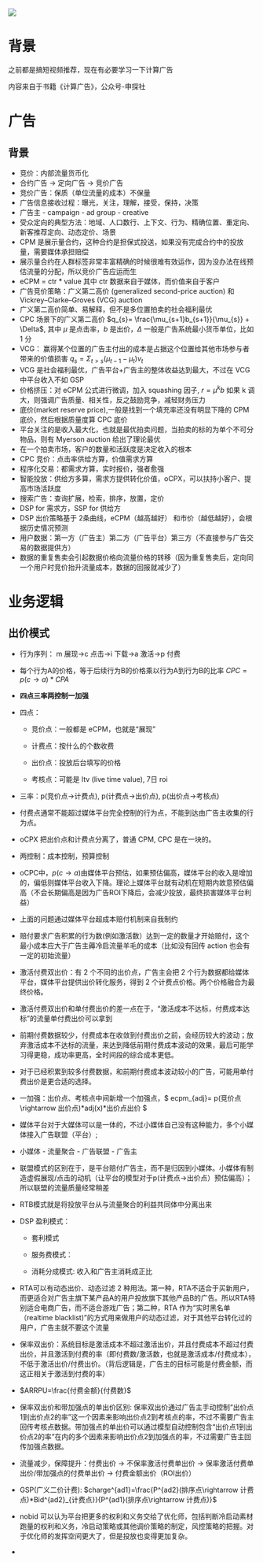 # ![](https://img0.baidu.com/it/u=3217812679,2585737758&fm=253&fmt=auto&app=138&f=JPEG?w=889&h=500)

# 背景

之前都是搞短视频推荐，现在有必要学习一下计算广告

内容来自于书籍《计算广告》，公众号-申探社

# 广告

## 背景

- 竞价：内部流量货币化
- 合约广告 -> 定向广告 -> 竞价广告
- 竞价广告：保质（单位流量的成本）不保量
- 广告信息接收过程：曝光，关注，理解，接受，保持，决策
- 广告主 - campaign - ad group - creative
- 受众定向的典型方法：地域、人口数行、上下文、行为、精确位置、重定向、新客推荐定向、动态定价、场景
- CPM 是展示量合约，这种合约是担保式投送，如果没有完成合约中的投放量，需要媒体承担赔偿
- 展示量合约在人群标签非常丰富精确的时候很难有效运作，因为没办法在线预估流量的分配，所以竞价广告应运而生
- eCPM = ctr * value 其中 ctr 数据来自于媒体，而价值来自于客户
- 广告竞价策略：广义第二高价 (generalized second-price auction) 和 Vickrey–Clarke–Groves (VCG) auction
- 广义第二高价简单、易解释，但不是多位置拍卖的社会福利最优
- CPC 场景下的广义第二高价 $q_{s}= \frac{\mu_{s+1}b_{s+1}}{\mu_{s}} + \Delta$, 其中 $\mu$ 是点击率，$b$ 是出价，$\Delta$ 一般是广告系统最小货币单位，比如 1 分
- VCG： 赢得某个位置的广告主付出的成本是占据这个位置给其他市场参与者带来的价值损害 $q_{s} = \Sigma_{t>s}^{} (\mu_{t-1} - \mu_{t})v_{t}$
- VCG 是社会福利最优，广告平台+广告主的整体收益达到最大，不过在 VCG 中平台收入不如 GSP
- 价格挤压：对 eCPM 公式进行微调，加入 squashing 因子, $r=\mu^{k}b$ 如果 k 调大，则强调广告质量、相关性，反之鼓励竞争，减轻财务压力
- 底价(market reserve price),一般是找到一个填充率还没有明显下降的 CPM 底价，然后根据质量度算 CPC 底价
- 平台关注的是收入最大化，也就是最优拍卖问题，当拍卖的标的为单个不可分物品，则有 Myerson auction 给出了理论最优
- 在一个拍卖市场，客户的数量和活跃度是决定收入的根本
- CPC 竞价：点击率供给方算，价值需求方算
- 程序化交易：都需求方算，实时报价，强者愈强
- 智能投放：供给方多算，需求方提供转化价值，oCPX，可以扶持小客户、提高市场活跃度
- 搜索广告：查询扩展，检索，排序，放置，定价
- DSP for 需求方，SSP for 供给方
- DSP 出价策略基于 2条曲线，eCPM（越高越好） 和市价（越低越好），会根据历史情况预测
- 用户数据：第一方（广告主）第二方（广告平台）第三方（不直接参与广告交易的数据提供方）
- 数据的重复售卖会引起数据价格向流量价格的转移（因为重复售卖后，定向同一个用户时竞价抬升流量成本，数据的回报就减少了）

# 业务逻辑

## 出价模式

- 行为序列： m 展现->c 点击->i 下载->a 激活->p 付费

- 每个行为A的价格，等于后续行为B的价格乘以行为A到行为B的比率 $CPC=p(c\rightarrow a) *CPA$

- **四点三率两控制一加强**

- 四点：
  
  - 竞价点：一般都是 eCPM，也就是“展现”
  
  - 计费点：按什么的个数收费
  
  - 出价点：投放后台填写的价格
  
  - 考核点：可能是 ltv (live time value), 7日 roi

- 三率：p(竞价点->计费点), p(计费点->出价点), p(出价点->考核点)

- 付费点通常不能超过媒体平台完全控制的行为点，不能到达由广告主收集的行为点。

- oCPX 把出价点和计费点分离了，普通 CPM, CPC 是在一块的。

- 两控制：成本控制，预算控制

- oCPC中，$p(c\rightarrow a)$由媒体平台预估，如果预估偏高，媒体平台的收入是增加的，偏低则媒体平台收入下降。理论上媒体平台就有动机在短期内故意预估偏高（不会长期偏高是因为广告ROI下降后，会减少投放，最终损害媒体平台利益）

- 上面的问题通过媒体平台超成本赔付机制来自我制约

- 赔付要求广告积累的行为数(例如激活数）达到一定的数量才开始赔付，这个最小成本应大于广告主薅冷启流量羊毛的成本（比如没有回传 action 也会有一定的初始流量）

- 激活付费双出价：有 2 个不同的出价点，广告主会把 2 个行为数据都给媒体平台，媒体平台提供出价转化服务，得到 2 个计费点价格。两个价格融合为最终价格。

- 激活付费双出价和单付费出价的差一点在于，“激活成本不达标，付费成本达标”的流量单付费出价可以拿到

- 前期付费数据较少，付费成本在收敛到付费出价之前，会经历较大的波动；放弃激活成本不达标的流量，来达到降低前期付费成本波动的效果，最后可能学习得更稳，成功率更高，全时间段的综合成本更低。

- 对于已经积累到较多付费数据，和前期付费成本波动较小的广告，可能用单付费出价是更合适的选择。

- 一加强：出价点、考核点中间新增一个加强点，$ ecpm_{adj}= p(竞价点 \rightarrow 出价点)*adj(x)*出价点出价 $

- 媒体平台对于大媒体可以是一体的，不过小媒体自己没有这种能力，多个小媒体接入广告联盟（平台）; 

- 小媒体 - 流量聚合 - 广告联盟 - 广告主

- 联盟模式的区别在于，是平台赔付广告主，而不是归因到小媒体。小媒体有制造虚假展现/点击的动机（让平台的模型对于p(计费点->出价点）预估偏高）；所以联盟的流量质量经常稍差

- RTB模式就是将投放平台从与流量聚合的利益共同体中分离出来

- DSP 盈利模式：
  
  - 套利模式
  
  - 服务费模式：
  
  - 消耗分成模式: 收入和广告主消耗成正比

- RTA可以有动态出价、动态过滤 2 种用法。第一种，RTA不适合于买新用户，而更适合对广告主旗下某产品A的用户投放旗下其他产品B的广告。所以RTA特别适合电商广告，而不适合游戏广告；第二种，RTA 作为“实时黑名单（realtime blacklist)”的方式用来做用户的动态过滤，对于其他平台转化过的用户，广告主就不要这个流量

- 保率双出价：系统目标是激活成本不超过激活出价，并且付费成本不超过付费出价，并且激活到付费的率（即付费数/激活数，也就是激活成本/付费成本），不低于激活出价/付费出价。（背后逻辑是，广告主的目标可能是付费金额，而这正相关于激活到付费的率）

- $ARRPU=\frac{付费金额}{付费数}$ 

- 保率双出价和带加强点的单出价区别: 保率双出价通过广告主手动控制“出价点1到出价点2的率”这一个因素来影响出价点2到考核点的率，不过不需要广告主回传考核点数据。带加强点的单出价可以通过模型自动控制包含“出价点1到出价点2的率”在内的多个因素来影响出价点2到加强点的率，不过需要广告主回传加强点数据。

- 流量减少，保障提升：付费出价 -> 不保率激活付费单出价 -> 保率激活付费单出价/带加强点的付费单出价 -> 付费金额出价（ROI出价）

- GSP(广义二价计费): $charge^{ad1}=\frac{P^{ad2}(排序点\rightarrow 计费点)*Bid^{ad2}_{计费点}}{P^{ad1}(排序点\rightarrow 计费点)}$

- nobid 可以认为平台把更多的权利和义务交给了优化师，包括判断冷启动素材跑量的权利和义务，冷启动策略或其他调价策略的制定，风控策略的把握。对于优化师的发挥空间更大了，但是投放也变得更加复杂。

- 
